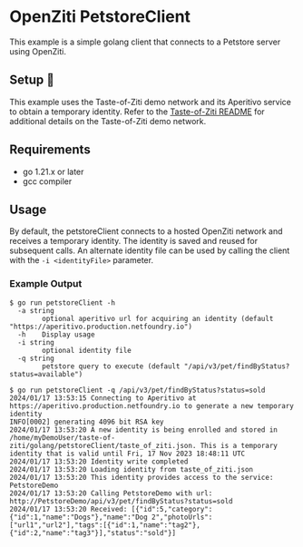 # OpenZiti PetstoreClient

This example is a simple golang client that connects to a Petstore server using OpenZiti. 

## Setup :wrench:
This example uses the Taste-of-Ziti demo network and its Aperitivo service to obtain a temporary identity. Refer to
the [Taste-of-Ziti README](../../README.md) for additional details on the Taste-of-Ziti demo network.

## Requirements
* go 1.21.x or later
* gcc compiler

## Usage

By default, the petstoreClient connects to a hosted OpenZiti network and receives a temporary identity.  The 
identity is saved and reused for subsequent calls.  An alternate identity file can be used by calling the client with
the `-i <identityFile>` parameter.

### Example Output
```shell
$ go run petstoreClient -h
  -a string
    	optional aperitivo url for acquiring an identity (default "https://aperitivo.production.netfoundry.io")
  -h	Display usage
  -i string
    	optional identity file
  -q string
    	petstore query to execute (default "/api/v3/pet/findByStatus?status=available")

$ go run petstoreClient -q /api/v3/pet/findByStatus?status=sold
2024/01/17 13:53:15 Connecting to Aperitivo at https://aperitivo.production.netfoundry.io to generate a new temporary identity 
INFO[0002] generating 4096 bit RSA key                  
2024/01/17 13:53:20 A new identity is being enrolled and stored in /home/myDemoUser/taste-of-ziti/golang/petstoreClient/taste_of_ziti.json. This is a temporary identity that is valid until Fri, 17 Nov 2023 18:48:11 UTC 
2024/01/17 13:53:20 Identity write completed                     
2024/01/17 13:53:20 Loading identity from taste_of_ziti.json     
2024/01/17 13:53:20 This identity provides access to the service: PetstoreDemo 
2024/01/17 13:53:20 Calling PetstoreDemo with url: http://PetstoreDemo/api/v3/pet/findByStatus?status=sold 
2024/01/17 13:53:20 Received: [{"id":5,"category":{"id":1,"name":"Dogs"},"name":"Dog 2","photoUrls":["url1","url2"],"tags":[{"id":1,"name":"tag2"},{"id":2,"name":"tag3"}],"status":"sold"}] 
```
